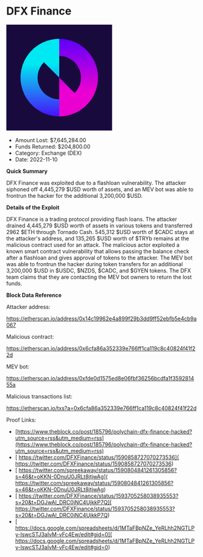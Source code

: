 # DFX Finance
![DFX Finance](/rektimages/DFX-Finance.png)
- Amount Lost: $7,645,284.00
- Funds Returned: $204,800.00
- Category: Exchange (DEX)
- Date: 2022-11-10

**Quick Summary**

DFX Finance was exploited due to a flashloan vulnerability. The attacker siphoned off 4,445,279 $USD worth of assets, and an MEV bot was able to frontrun the hacker for the additional 3,200,000 $USD.

  


 **Details of the Exploit**

DFX Finance is a trading protocol providing flash loans. The attacker drained 4,445,279 $USD worth of assets in various tokens and transferred 2962 $ETH through Tornado Cash. 545,312 $USD worth of $CADC stays at the attacker's address, and 135,265 $USD worth of $TRYb remains at the malicious contract used for an attack. The malicious actor exploited a known smart contract vulnerability that allows passing the balance check after a flashloan and gives approval of tokens to the attacker. The MEV bot was able to frontrun the hacker during token transfers for an additional 3,200,000 $USD in $USDC, $NZDS, $CADC, and $GYEN tokens. The DFX team claims that they are contacting the MEV bot owners to return the lost funds.

  


 **Block Data Reference**

Attacker address:

https://etherscan.io/address/0x14c19962e4a899f29b3dd9ff52ebfb5e4cb9a067

  


Malicious contract:

https://etherscan.io/address/0x6cfa86a352339e766ff1ca119c8c40824f41f22d

  


MEV bot:

https://etherscan.io/address/0xfde0d1575ed8e06fbf36256bcdfa1f359281455a

  


Malicious transactions list:

https://etherscan.io/txs?a=0x6cfa86a352339e766ff1ca119c8c40824f41f22d


Proof Links:
- [https://www.theblock.co/post/185796/polychain-dfx-finance-hacked?utm_source=rss&utm_medium=rss](https://www.theblock.co/post/185796/polychain-dfx-finance-hacked?utm_source=rss&utm_medium=rss)
- [ https://twitter.com/DFXFinance/status/1590858727070273536]( https://twitter.com/DFXFinance/status/1590858727070273536)
- [ https://twitter.com/spreekaway/status/1590804841261305856?s=46&t=oKKN-0DnuU0JRLt8jtjwAg]( https://twitter.com/spreekaway/status/1590804841261305856?s=46&t=oKKN-0DnuU0JRLt8jtjwAg)
- [ https://twitter.com/DFXFinance/status/1593705258038935553?s=20&t=DGJwAI_DRC0jNC4UjkkP7Q]( https://twitter.com/DFXFinance/status/1593705258038935553?s=20&t=DGJwAI_DRC0jNC4UjkkP7Q)
- [ https://docs.google.com/spreadsheets/d/1MTaFBpNZe_YeRLhh2NGTLPy-lswcSTJ3aIvM-vFc4Ew/edit#gid=0]( https://docs.google.com/spreadsheets/d/1MTaFBpNZe_YeRLhh2NGTLPy-lswcSTJ3aIvM-vFc4Ew/edit#gid=0)


